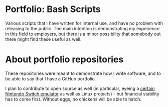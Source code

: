 # Portfolio: Bash Scripts
Various scripts that I have written for internal use, and have no problem with releasing to the public. The main intention is demonstrating my experience in this field to employers, but there is a minor possibility that somebody out there might find these useful as well.

# About portfolio repositories
These repositories were meant to demonstrate how I write software, and to be able to say that I have a GitHub portfolio.

I plan to contribute to open source as well (in particular, eyeing a [certain Nintendo Switch emulator](https://github.com/Ryujinx/Ryujinx/) as well as Linux projects) - but financial stability has to come first. Without eggs, no chickens will be able to hatch.
